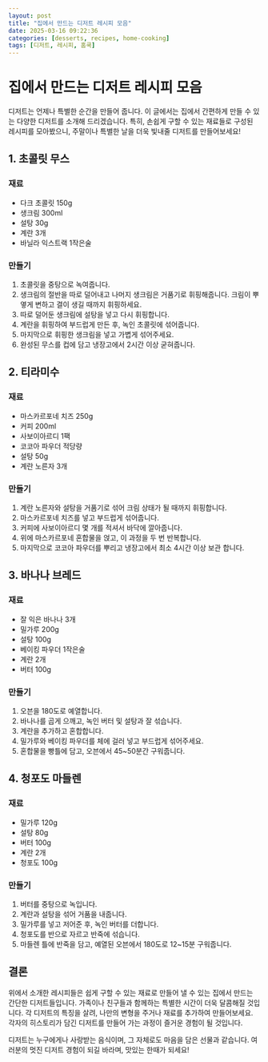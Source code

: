 ```yaml
---
layout: post
title: "집에서 만드는 디저트 레시피 모음"
date: 2025-03-16 09:22:36
categories: [desserts, recipes, home-cooking]
tags: [디저트, 레시피, 홈쿡]
---
```


# 집에서 만드는 디저트 레시피 모음

디저트는 언제나 특별한 순간을 만들어 줍니다. 이 글에서는 집에서 간편하게 만들 수 있는 다양한 디저트를 소개해 드리겠습니다. 특히, 손쉽게 구할 수 있는 재료들로 구성된 레시피를 모아봤으니, 주말이나 특별한 날을 더욱 빛내줄 디저트를 만들어보세요!

## 1. 초콜릿 무스

### 재료
- 다크 초콜릿 150g  
- 생크림 300ml  
- 설탕 30g  
- 계란 3개  
- 바닐라 익스트랙 1작은술  

### 만들기
1. 초콜릿을 중탕으로 녹여줍니다.  
2. 생크림의 절반을 따로 덜어내고 나머지 생크림은 거품기로 휘핑해줍니다. 크림이 뿌옇게 변하고 결이 생길 때까지 휘핑하세요.  
3. 따로 덜어둔 생크림에 설탕을 넣고 다시 휘핑합니다.  
4. 계란을 휘핑하여 부드럽게 만든 후, 녹인 초콜릿에 섞어줍니다.  
5. 마지막으로 휘핑한 생크림을 넣고 가볍게 섞어주세요.
6. 완성된 무스를 컵에 담고 냉장고에서 2시간 이상 굳혀줍니다.  

## 2. 티라미수

### 재료
- 마스카르포네 치즈 250g  
- 커피 200ml  
- 사보이아르디 1팩  
- 코코아 파우더 적당량  
- 설탕 50g  
- 계란 노른자 3개  

### 만들기
1. 계란 노른자와 설탕을 거품기로 섞어 크림 상태가 될 때까지 휘핑합니다.
2. 마스카르포네 치즈를 넣고 부드럽게 섞어줍니다.  
3. 커피에 사보이아르디 몇 개를 적셔서 바닥에 깔아줍니다.  
4. 위에 마스카르포네 혼합물을 얹고, 이 과정을 두 번 반복합니다.  
5. 마지막으로 코코아 파우더를 뿌리고 냉장고에서 최소 4시간 이상 보관 합니다.

## 3. 바나나 브레드

### 재료
- 잘 익은 바나나 3개  
- 밀가루 200g  
- 설탕 100g  
- 베이킹 파우더 1작은술  
- 계란 2개  
- 버터 100g  

### 만들기
1. 오븐을 180도로 예열합니다.  
2. 바나나를 곱게 으깨고, 녹인 버터 및 설탕과 잘 섞습니다.  
3. 계란을 추가하고 혼합합니다.  
4. 밀가루와 베이킹 파우더를 체에 걸러 넣고 부드럽게 섞어주세요.  
5. 혼합물을 빵틀에 담고, 오븐에서 45~50분간 구워줍니다.

## 4. 청포도 마들렌

### 재료
- 밀가루 120g  
- 설탕 80g  
- 버터 100g  
- 계란 2개  
- 청포도 100g  

### 만들기
1. 버터를 중탕으로 녹입니다.  
2. 계란과 설탕을 섞어 거품을 내줍니다.
3. 밀가루를 넣고 저어준 후, 녹인 버터를 더합니다.  
4. 청포도를 반으로 자르고 반죽에 섞습니다.  
5. 마들렌 틀에 반죽을 담고, 예열된 오븐에서 180도로 12~15분 구워줍니다.

## 결론

위에서 소개한 레시피들은 쉽게 구할 수 있는 재료로 만들어 낼 수 있는 집에서 만드는 간단한 디저트들입니다. 가족이나 친구들과 함께하는 특별한 시간이 더욱 달콤해질 것입니다. 각 디저트의 특징을 살려, 나만의 변형을 주거나 재료를 추가하여 만들어보세요. 각자의 히스토리가 담긴 디저트를 만들어 가는 과정이 즐거운 경험이 될 것입니다.

디저트는 누구에게나 사랑받는 음식이며, 그 자체로도 마음을 담은 선물과 같습니다. 여러분의 멋진 디저트 경험이 되길 바라며, 맛있는 한때가 되세요!
